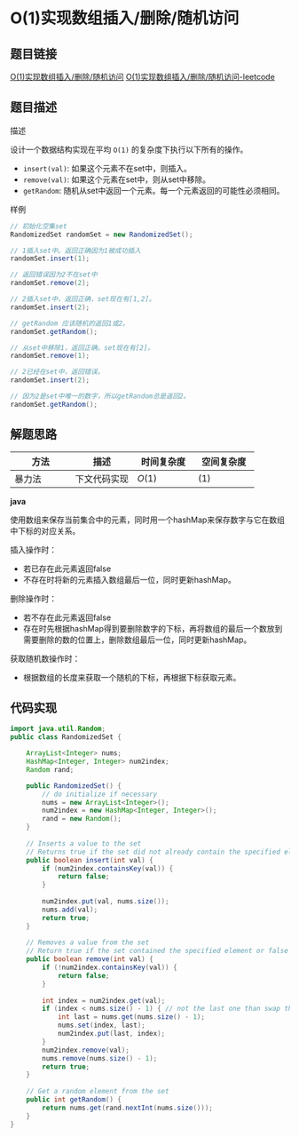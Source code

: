 
#  O(1)实现数组插入/删除/随机访问

## 题目链接

[O(1)实现数组插入/删除/随机访问](https://www.lintcode.com/problem/657/?_from=collection&fromId=161)
[O(1)实现数组插入/删除/随机访问-leetcode](https://leetcode-cn.com/problems/insert-delete-getrandom-o1/)

## 题目描述

描述

设计一个数据结构实现在平均 `O(1)` 的复杂度下执行以下所有的操作。

- `insert(val)`: 如果这个元素不在set中，则插入。
- `remove(val)`: 如果这个元素在set中，则从set中移除。
- `getRandom`: 随机从set中返回一个元素。每一个元素返回的可能性必须相同。

样例

```java
// 初始化空集set
RandomizedSet randomSet = new RandomizedSet();

// 1插入set中。返回正确因为1被成功插入
randomSet.insert(1);

// 返回错误因为2不在set中
randomSet.remove(2);

// 2插入set中，返回正确，set现在有[1,2]。
randomSet.insert(2);

// getRandom 应该随机的返回1或2。
randomSet.getRandom();

// 从set中移除1，返回正确。set现在有[2]。
randomSet.remove(1);

// 2已经在set中，返回错误。
randomSet.insert(2);

// 因为2是set中唯一的数字，所以getRandom总是返回2。
randomSet.getRandom();
```

## 解题思路

| <div style="width:70pt">方法</div>  |描述 |<div style="width:70pt">时间复杂度</div> |<div style="width:70pt">空间复杂度</div>|
|---|---|---|---|
|  暴力法 | 下文代码实现  | $O(1)$|$(1)$|



**java**

使用数组来保存当前集合中的元素，同时用一个hashMap来保存数字与它在数组中下标的对应关系。

插入操作时：

- 若已存在此元素返回false
- 不存在时将新的元素插入数组最后一位，同时更新hashMap。

删除操作时：

- 若不存在此元素返回false
- 存在时先根据hashMap得到要删除数字的下标，再将数组的最后一个数放到需要删除的数的位置上，删除数组最后一位，同时更新hashMap。

获取随机数操作时：

- 根据数组的长度来获取一个随机的下标，再根据下标获取元素。

## 代码实现

```java
import java.util.Random;
public class RandomizedSet {

    ArrayList<Integer> nums;
    HashMap<Integer, Integer> num2index;
    Random rand;

    public RandomizedSet() {
        // do initialize if necessary 
        nums = new ArrayList<Integer>();
        num2index = new HashMap<Integer, Integer>();  
        rand = new Random();
    }
    
    // Inserts a value to the set
    // Returns true if the set did not already contain the specified element or false
    public boolean insert(int val) {
        if (num2index.containsKey(val)) {
            return false;
        }
        
        num2index.put(val, nums.size());
        nums.add(val);
        return true;
    }
    
    // Removes a value from the set
    // Return true if the set contained the specified element or false
    public boolean remove(int val) {
        if (!num2index.containsKey(val)) {
            return false; 
        } 
        
        int index = num2index.get(val);
        if (index < nums.size() - 1) { // not the last one than swap the last one with this val
            int last = nums.get(nums.size() - 1);
            nums.set(index, last);
            num2index.put(last, index);
        }
        num2index.remove(val);
        nums.remove(nums.size() - 1);
        return true;
    }
    
    // Get a random element from the set
    public int getRandom() {
        return nums.get(rand.nextInt(nums.size()));
    }
}

```

